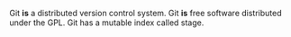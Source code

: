 Git **is** a distributed version control system.
Git **is** free software distributed under the GPL.
Git has a mutable index called stage.